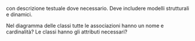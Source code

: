 con descrizione testuale dove necessario.
Deve includere modelli strutturali e dinamici.

Nel diagramma delle classi tutte le
associazioni hanno un nome e cardinalità? Le classi hanno gli
attributi necessari?